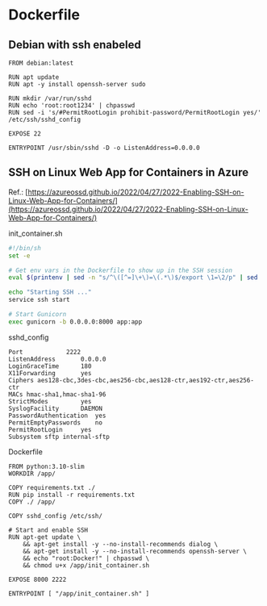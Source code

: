 # Dockerfile

## Debian with ssh enabeled
```
FROM debian:latest

RUN apt update
RUN apt -y install openssh-server sudo

RUN mkdir /var/run/sshd
RUN echo 'root:root1234' | chpasswd
RUN sed -i 's/#PermitRootLogin prohibit-password/PermitRootLogin yes/' /etc/ssh/sshd_config

EXPOSE 22

ENTRYPOINT /usr/sbin/sshd -D -o ListenAddress=0.0.0.0
```

## SSH on Linux Web App for Containers in Azure
Ref.: [https://azureossd.github.io/2022/04/27/2022-Enabling-SSH-on-Linux-Web-App-for-Containers/](https://azureossd.github.io/2022/04/27/2022-Enabling-SSH-on-Linux-Web-App-for-Containers/)

init_container.sh
```sh
#!/bin/sh
set -e

# Get env vars in the Dockerfile to show up in the SSH session
eval $(printenv | sed -n "s/^\([^=]\+\)=\(.*\)$/export \1=\2/p" | sed 's/"/\\\"/g' | sed '/=/s//="/' | sed 's/$/"/' >> /etc/profile)

echo "Starting SSH ..."
service ssh start

# Start Gunicorn
exec gunicorn -b 0.0.0.0:8000 app:app
```

sshd_config
```
Port 			2222
ListenAddress 		0.0.0.0
LoginGraceTime 		180
X11Forwarding 		yes
Ciphers aes128-cbc,3des-cbc,aes256-cbc,aes128-ctr,aes192-ctr,aes256-ctr
MACs hmac-sha1,hmac-sha1-96
StrictModes 		yes
SyslogFacility 		DAEMON
PasswordAuthentication 	yes
PermitEmptyPasswords 	no
PermitRootLogin 	yes
Subsystem sftp internal-sftp
```

Dockerfile
```docker
FROM python:3.10-slim
WORKDIR /app/

COPY requirements.txt ./
RUN pip install -r requirements.txt
COPY ./ /app/

COPY sshd_config /etc/ssh/

# Start and enable SSH
RUN apt-get update \
    && apt-get install -y --no-install-recommends dialog \
    && apt-get install -y --no-install-recommends openssh-server \
    && echo "root:Docker!" | chpasswd \
    && chmod u+x /app/init_container.sh

EXPOSE 8000 2222

ENTRYPOINT [ "/app/init_container.sh" ]
```
